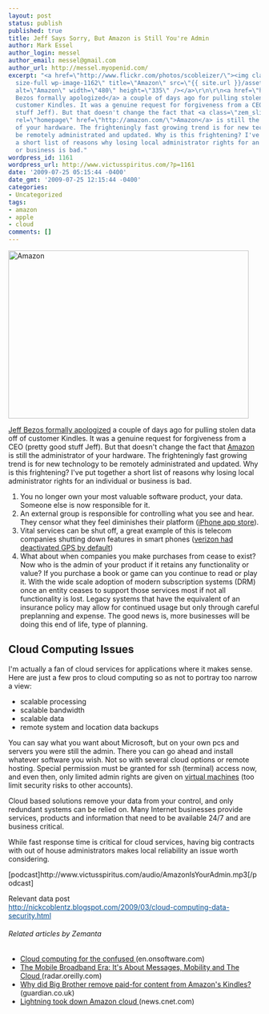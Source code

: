 ```yaml
---
layout: post
status: publish
published: true
title: Jeff Says Sorry, But Amazon is Still You're Admin
author: Mark Essel
author_login: messel
author_email: messel@gmail.com
author_url: http://messel.myopenid.com/
excerpt: "<a href=\"http://www.flickr.com/photos/scobleizer/\"><img class=\"aligncenter
  size-full wp-image-1162\" title=\"Amazon\" src=\"{{ site.url }}/assets/2009/07/Amazon.jpg\"
  alt=\"Amazon\" width=\"480\" height=\"335\" /></a>\r\n\r\n<a href=\"http://www.amazon.com/tag/kindle/forum/ref=cm_cd_ef_tft_tp?_encoding=UTF8&amp;cdForum=Fx1D7SY3BVSESG&amp;cdThread=Tx1FXQPSF67X1IU&amp;displayType=tagsDetail\">Jeff
  Bezos formally apologized</a> a couple of days ago for pulling stolen data off of
  customer Kindles. It was a genuine request for forgiveness from a CEO (pretty good
  stuff Jeff). But that doesn't change the fact that <a class=\"zem_slink\" title=\"Amazon\"
  rel=\"homepage\" href=\"http://amazon.com/\">Amazon</a> is still the administrator
  of your hardware. The frighteningly fast growing trend is for new technology to
  be remotely administrated and updated. Why is this frightening? I've put together
  a short list of reasons why losing local administrator rights for an individual
  or business is bad."
wordpress_id: 1161
wordpress_url: http://www.victusspiritus.com/?p=1161
date: '2009-07-25 05:15:44 -0400'
date_gmt: '2009-07-25 12:15:44 -0400'
categories:
- Uncategorized
tags:
- amazon
- apple
- cloud
comments: []
---
```

<p><a href="http://www.flickr.com/photos/scobleizer/"><img class="aligncenter size-full wp-image-1162" title="Amazon" src="{{ site.url }}/assets/2009/07/Amazon.jpg" alt="Amazon" width="480" height="335" /></a></p>
<p><a href="http://www.amazon.com/tag/kindle/forum/ref=cm_cd_ef_tft_tp?_encoding=UTF8&amp;cdForum=Fx1D7SY3BVSESG&amp;cdThread=Tx1FXQPSF67X1IU&amp;displayType=tagsDetail">Jeff Bezos formally apologized</a> a couple of days ago for pulling stolen data off of customer Kindles. It was a genuine request for forgiveness from a CEO (pretty good stuff Jeff). But that doesn't change the fact that <a class="zem_slink" title="Amazon" rel="homepage" href="http://amazon.com/">Amazon</a> is still the administrator of your hardware. The frighteningly fast growing trend is for new technology to be remotely administrated and updated. Why is this frightening? I've put together a short list of reasons why losing local administrator rights for an individual or business is bad.<a id="more"></a><a id="more-1161"></a></p>
<ol>
<li>You no longer own your most valuable software product, your data. Someone else is now responsible for it.</li>
<li>An external group is responsible for controlling what you see and hear. They censor what they feel diminishes their platform (<a href="http://arstechnica.com/apple/news/2009/01/apple-and-app-store-censorship-where-to-draw-the-line.ars">iPhone app store</a>).</li>
<li>Vital services can be shut off, a great example of this is telecom companies shutting down features in smart phones (<a href="http://www.wmexperts.com/dear-verizon-thanks-gps-unlock-youre-not-quite-finished-yet">verizon had deactivated GPS by default</a>)</li>
<li>What about when companies you make purchases from cease to exist? Now who is the admin of your product if it retains any functionality or value? If you purchase a book or game can you continue to read or play it. With the wide scale adoption of modern subscription systems (DRM) once an entity ceases to support those services most if not all functionality is lost. Legacy systems that have the equivalent of an insurance policy may allow for continued usage but only through careful preplanning and expense. The good news is, more businesses will be doing this end of life, type of planning.</li>
</ol>
<h2>Cloud Computing Issues</h2>
<p>I'm actually a fan of cloud services for applications where it makes sense. Here are just a few pros to cloud computing so as not to portray too narrow a view:</p>
<ul>
<li>scalable processing</li>
<li>scalable bandwidth</li>
<li>scalable data</li>
<li>remote system and location data backups</li>
</ul>
<p>You can say what you want about Microsoft, but on your own pcs and servers you were still the admin. There you can go ahead and install whatever software you wish. Not so with several cloud options or remote hosting. Special permission must be granted for ssh (terminal) access now, and even then, only limited admin rights are given on <a class="zem_slink" title="Virtual machine" rel="wikipedia" href="http://en.wikipedia.org/wiki/Virtual_machine">virtual machines</a> (too limit security risks to other accounts).</p>
<p>Cloud based solutions remove your data from your control, and only redundant systems can be relied on. Many Internet businesses provide services, products and information that need to be available 24/7 and are business critical.</p>
<p>While fast response time is critical for cloud services, having big contracts with out of house administrators makes local reliability an issue worth considering.</p>
<p>[podcast]http://www.victusspiritus.com/audio/AmazonIsYourAdmin.mp3[/podcast]</p>
<p>Relevant data post<br />
<a style="color: #074d8f;" href="http://nickcoblentz.blogspot.com/2009/03/cloud-computing-data-security.html" target="_blank">http://nickcoblentz.blogspot.com/2009/03/cloud-computing-data-security.html</a></p>
<h6 class="zemanta-related-title" style="font-size:1em;">Related articles by Zemanta</h6>
<ul class="zemanta-article-ul">
<li class="zemanta-article-ul-li"><a href="http://en.onsoftware.com/cloud-computing-for-the-confused/"> Cloud computing for the confused </a> (en.onsoftware.com)</li>
<li class="zemanta-article-ul-li"><a href="http://radar.oreilly.com/2009/07/the-mobile-broadband-era-its-a.html"> The Mobile Broadband Era: It's About Messages, Mobility and The Cloud </a> (radar.oreilly.com)</li>
<li class="zemanta-article-ul-li"><a href="http://r.zemanta.com/?u=http%3A//www.guardian.co.uk/technology/2009/jul/22/kindle-amazon-digital-rights&amp;a=6382717&amp;rid=4f5f13fd-3c79-4aa6-9ba4-e52f42ee187e&amp;e=da8756c22e20d8c6932760af2c9870f9"> Why did Big Brother remove paid-for content from Amazon's Kindles? </a> (guardian.co.uk)</li>
<li class="zemanta-article-ul-li"><a href="http://news.cnet.com/8301-1001_3-10263425-92.html?part=rss&amp;subj=news"> Lightning took down Amazon cloud </a> (news.cnet.com)</li>
</ul>

